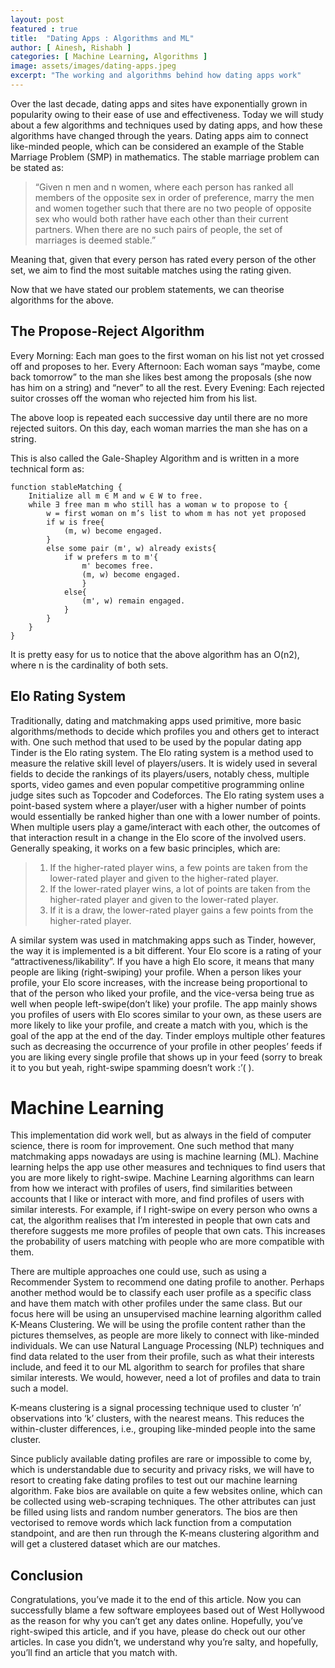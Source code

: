 ```yaml
---
layout: post
featured : true
title:  "Dating Apps : Algorithms and ML"
author: [ Ainesh, Rishabh ]
categories: [ Machine Learning, Algorithms ]
image: assets/images/dating-apps.jpeg
excerpt: "The working and algorithms behind how dating apps work"
---
```


Over the last decade, dating apps and sites have exponentially grown in popularity owing to their ease of use and effectiveness. Today we will study about a few algorithms and techniques used by dating apps, and how these algorithms have changed through the years. Dating apps aim to connect like-minded people, which can be considered an example of the Stable Marriage Problem (SMP) in mathematics. The stable marriage problem can be stated as:

 > “Given n men and n women, where each person has ranked all members of the opposite sex in order of preference, marry the men and women together such that there are no two people of opposite sex who would both rather have each other than their current partners. When there are no such pairs of people, the set of marriages is deemed stable.”

Meaning that, given that every person has rated every person of the other set, we aim to find the most suitable matches using the rating given.

Now that we have stated our problem statements, we can theorise algorithms for the above.

## The Propose-Reject Algorithm

Every Morning: Each man goes to the first woman on his list not yet crossed off and proposes to her. 
Every Afternoon: Each woman says “maybe, come back tomorrow” to the man she likes best among the proposals (she now has him on a string) and “never” to all the rest. 
Every Evening: Each rejected suitor crosses off the woman who rejected him from his list. 

The above loop is repeated each successive day until there are no more rejected suitors. On this day, each woman marries the man she has on a string.

This is also called the Gale-Shapley Algorithm and is written in a more technical form as:

```
function stableMatching {
    Initialize all m ∈ M and w ∈ W to free.
    while ∃ free man m who still has a woman w to propose to {
        w = first woman on m’s list to whom m has not yet proposed
        if w is free{
            (m, w) become engaged.
        }
        else some pair (m', w) already exists{
            if w prefers m to m'{
                m' becomes free.
                (m, w) become engaged.
                }
            else{
                (m', w) remain engaged.
            }
        }
    }
}
```

It is pretty easy for us to notice that the above algorithm has an O(n2), where n is the cardinality of both sets.

## Elo Rating System

Traditionally, dating and matchmaking apps used primitive, more basic algorithms/methods to decide which profiles you and others get to interact with. One such method that used to be used by the popular dating app Tinder is the Elo rating system. The Elo rating system is a method used to measure the relative skill level of players/users. It is widely used in several fields to decide the rankings of its players/users, notably chess, multiple sports, video games and even popular competitive programming online judge sites such as Topcoder and Codeforces. The Elo rating system uses a point-based system where a player/user with a higher number of points would essentially be ranked higher than one with a lower number of points. When multiple users play a game/interact with each other, the outcomes of that interaction result in a change in the Elo score of the involved users. Generally speaking, it works on a few basic principles, which are:

> 1. If the higher-rated player wins, a few points are taken from the lower-rated player and given to the higher-rated player.
> 2. If the lower-rated player wins, a lot of points are taken from the higher-rated player and given to the lower-rated player.
> 3. If it is a draw, the lower-rated player gains a few points from the higher-rated player.

A similar system was used in matchmaking apps such as Tinder, however, the way it is implemented is a bit different. Your Elo score is a rating of your “attractiveness/likability”. If you have a high Elo score, it means that many people are liking (right-swiping) your profile. When a person likes your profile, your Elo score increases, with the increase being proportional to that of the person who liked your profile, and the vice-versa being true as well when people left-swipe(don’t like) your profile. The app mainly shows you profiles of users with Elo scores similar to your own, as these users are more likely to like your profile, and create a match with you, which is the goal of the app at the end of the day. Tinder employs multiple other features such as decreasing the occurrence of your profile in other peoples’ feeds if you are liking every single profile that shows up in your feed (sorry to break it to you but yeah, right-swipe spamming doesn’t work :’( ).

# Machine Learning

This implementation did work well, but as always in the field of computer science, there is room for improvement. One such method that many matchmaking apps nowadays are using is machine learning (ML). Machine learning helps the app use other measures and techniques to find users that you are more likely to right-swipe. Machine Learning algorithms can learn from how we interact with profiles of users, find similarities between accounts that I like or interact with more, and find profiles of users with similar interests. For example, if I right-swipe on every person who owns a cat, the algorithm realises that I’m interested in people that own cats and therefore suggests me more profiles of people that own cats. This increases the probability of users matching with people who are more compatible with them.

There are multiple approaches one could use, such as using a Recommender System to recommend one dating profile to another. Perhaps another method would be to classify each user profile as a specific class and have them match with other profiles under the same class. But our focus here will be using an unsupervised machine learning algorithm called K-Means Clustering. We will be using the profile content rather than the pictures themselves, as people are more likely to connect with like-minded individuals. We can use Natural Language Processing (NLP) techniques and find data related to the user from their profile, such as what their interests include, and feed it to our ML algorithm to search for profiles that share similar interests. We would, however, need a lot of profiles and data to train such a model.

K-means clustering is a signal processing technique used to cluster ‘n’ observations into ‘k’ clusters, with the nearest means. This reduces the within-cluster differences, i.e., grouping like-minded people into the same cluster.

Since publicly available dating profiles are rare or impossible to come by, which is understandable due to security and privacy risks, we will have to resort to creating fake dating profiles to test out our machine learning algorithm. Fake bios are available on quite a few websites online, which can be collected using web-scraping techniques. The other attributes can just be filled using lists and random number generators. The bios are then vectorised to remove words which lack function from a computation standpoint, and are then run through the K-means clustering algorithm and will get a clustered dataset which are our matches.

## Conclusion

Congratulations, you’ve made it to the end of this article. Now you can successfully blame a few software employees based out of West Hollywood as the reason for why you can’t get any dates online. Hopefully, you’ve right-swiped this article, and if you have, please do check out our other articles. In case you didn’t, we understand why you’re salty, and hopefully, you’ll find an article that you match with.